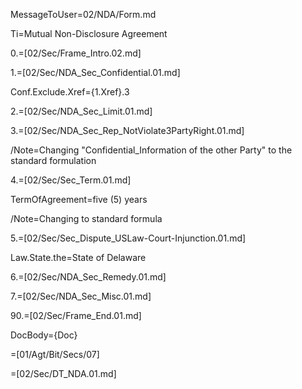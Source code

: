 MessageToUser=02/NDA/Form.md

Ti=Mutual Non-Disclosure Agreement

0.=[02/Sec/Frame_Intro.02.md]

1.=[02/Sec/NDA_Sec_Confidential.01.md]

Conf.Exclude.Xref={1.Xref}.3

2.=[02/Sec/NDA_Sec_Limit.01.md]

3.=[02/Sec/NDA_Sec_Rep_NotViolate3PartyRight.01.md]

/Note=Changing "Confidential_Information of the other Party" to the standard formulation

4.=[02/Sec/Sec_Term.01.md]

TermOfAgreement=five (5) years

/Note=Changing to standard formula

5.=[02/Sec/Sec_Dispute_USLaw-Court-Injunction.01.md]

Law.State.the=State of Delaware

6.=[02/Sec/NDA_Sec_Remedy.01.md]

7.=[02/Sec/NDA_Sec_Misc.01.md]

90.=[02/Sec/Frame_End.01.md]

DocBody={Doc}

=[01/Agt/Bit/Secs/07]

=[02/Sec/DT_NDA.01.md]